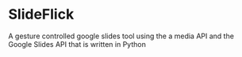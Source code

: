 # SlideFlick
A gesture controlled google slides tool using the a media API and the Google Slides API that is written in Python
